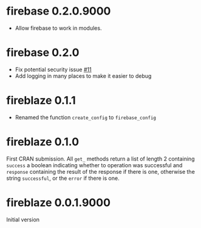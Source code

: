 # firebase 0.2.0.9000

- Allow firebase to work in modules.

# firebase 0.2.0

- Fix potential security issue [#11](https://github.com/JohnCoene/firebase/issues/11)
- Add logging in many places to make it easier to debug

# fireblaze 0.1.1

- Renamed the function `create_config` to `firebase_config`

# fireblaze 0.1.0

First CRAN submission. All `get_` methods return a list of length 2 containing `success` a boolean indicating whether to operation was successful and `response` containing the result of the response if there is one, otherwise the string `successful`, or the `error` if there is one.

# fireblaze 0.0.1.9000

Initial version

